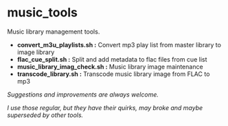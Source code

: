 
# music_tools

Music library management tools.


- **convert_m3u_playlists.sh      :** Convert mp3 play list from master library to image library
- **flac_cue_split.sh             :** Split and add metadata to flac files from cue list
- **music_library_imag_check.sh   :**  Music library image maintenance
- **transcode_library.sh          :** Transcode music library image from FLAC to mp3


*Suggestions and improvements are always welcome.*

*I use those regular, but they have their quirks, may broke and maybe superseded by other tools.*
